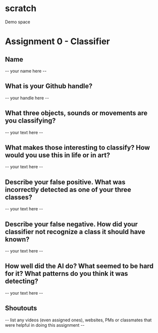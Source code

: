 # scratch
Demo space

# Assignment 0 - Classifier

## Name

-- your name here --


## What is your Github handle?

-- your handle here --


## What three objects, sounds or movements are you classifying?

-- your text here --


## What makes those interesting to classify? How would you use this in life or in art?

-- your text here --


## Describe your false positive.  What was incorrectly detected as one of your three classes?

-- your text here --


## Describe your false negative.  How did your classifier not recognize a class it should have known?

-- your text here --


## How well did the AI do? What seemed to be hard for it? What patterns do you think it was detecting?

-- your text here --


## Shoutouts

-- list any videos (even assigned ones), websites, PMs or classmates that were helpful in doing this assignment --
